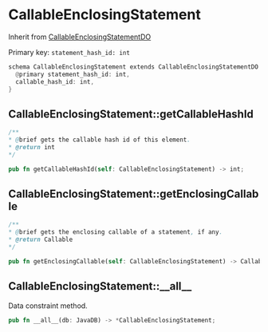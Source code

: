 # CallableEnclosingStatement

Inherit from [CallableEnclosingStatementDO](./CallableEnclosingStatementDO.md)

Primary key: `statement_hash_id: int`

```rust
schema CallableEnclosingStatement extends CallableEnclosingStatementDO {
  @primary statement_hash_id: int,
  callable_hash_id: int,
}
```
## CallableEnclosingStatement::getCallableHashId

```java
/**
* @brief gets the callable hash id of this element.
* @return int
*/
```
```rust
pub fn getCallableHashId(self: CallableEnclosingStatement) -> int;
```
## CallableEnclosingStatement::getEnclosingCallable

```java
/**
* @brief gets the enclosing callable of a statement, if any.
* @return Callable
*/
```
```rust
pub fn getEnclosingCallable(self: CallableEnclosingStatement) -> Callable;
```
## CallableEnclosingStatement::\_\_all\_\_

Data constraint method.

```rust
pub fn __all__(db: JavaDB) -> *CallableEnclosingStatement;
```
